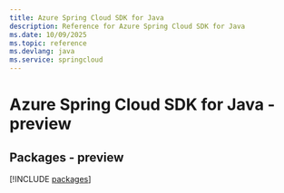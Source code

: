 ```yaml
---
title: Azure Spring Cloud SDK for Java
description: Reference for Azure Spring Cloud SDK for Java
ms.date: 10/09/2025
ms.topic: reference
ms.devlang: java
ms.service: springcloud
---
```

# Azure Spring Cloud SDK for Java - preview
## Packages - preview
[!INCLUDE [packages](spring-cloud-index.md)]